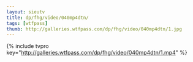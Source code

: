 ```yaml
--- 
layout: sieutv
title: dp/fhg/video/040mp4dtn/
tags: [wtfpass]
thumb: http://galleries.wtfpass.com/dp/fhg/video/040mp4dtn/1.jpg
---
```

{% include tvpro key="http://galleries.wtfpass.com/dp/fhg/video/040mp4dtn/1.mp4" %} 
